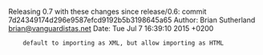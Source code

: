 Releasing 0.7 with these changes since release/0.6:
    commit 7d24349174d296e9587efcd9192b5b3198645a65
    Author: Brian Sutherland <brian@vanguardistas.net>
    Date:   Tue Jul 7 16:39:10 2015 +0200
    
        default to importing as XML, but allow importing as HTML
